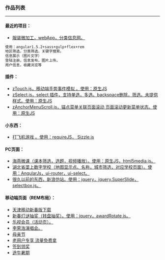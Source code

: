 ### 作品列表
***

#### 最近的项目：
* [服装微加工，webApp，分类信息网。](http://17x.github.io/makeWheel/fzwjg/index.html)
```bash 
使用：angular1.5.2+sass+gulp+flex+rem
地区筛选，分类筛选，关键字搜索。
信息展示（图片文字）
登陆注册，信息发布，图片上传。
用户信息，收藏浏览等
```

#### 插件：
* [zTouch.js，移动端手势事件模拟 。使用：原生JS](https://github.com/17x/zTouch)
* [zSelect.js，select 插件，支持单选，多选。backspace删除，筛选。未提供样式。使用：原生JS](https://github.com/17x/zSelect)
* [zAnchorMenuScroll.js，锚点菜单关联页面滚动 页面滚动更新菜单状态。使用：原生JS](https://github.com/17x/zAnchorMenuScroll)

#### 小东西：
* [打飞机游戏 。使用：requireJS， Sizzle.js](http://17x.github.io/makeWheel/dafeiji/)

#### PC页面：
* [海燕微课（课本筛选，选题，视频播放）。使用：原生JS，html5media.js。](http://17x.github.io/PC/haiyanPC/)
* [湖北省垄上数字学校（地图显示点、名称，城市筛选，对应学校页面）。使用：AngularJs，ui-router，ui-select。](http://17x.github.io/PC/longshang/)
* [很久以前的东西，新浪仿站。使用：jquery，jquery.SuperSlide，selectbox.js。](http://17x.github.io/PC/sinaPC/)

#### 移动端页面（REM布局）：
* [天津移动新春版下载](http://17x.github.io/wireless/tianjinmobiledownload2016chunjie/)
* [新春灯谜抽奖（转盘抽奖）。使用：jquery，awardRotate.js。](http://17x.github.io/wireless/dengmiSubPage)
* [乐视会员（活动页）。](http://17x.github.io/wireless/leshihuiyuanmianfeiling)
* [李荣浩演唱会。](http://17x.github.io/wireless/LiRongHao/)
* [母亲节](http://17x.github.io/wireless/muqinjie/)
* [老用户专享 流量免费拿](http://17x.github.io/wireless/olduserhuikui/)
* [签到领奖](http://17x.github.io/wireless/qiandaosonghaoli/)
* [途牛暑期](http://17x.github.io/wireless/tuniu/)